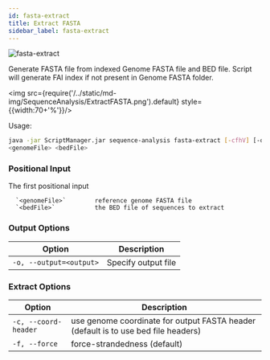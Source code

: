 ```yaml
---
id: fasta-extract
title: Extract FASTA
sidebar_label: fasta-extract
---
```


![fasta-extract](/../static/icons/SequenceAnalysis/FASTAfromBED_square.svg)

Generate FASTA file from indexed Genome FASTA file and BED file. Script will generate FAI index if not present in Genome FASTA folder.

<img src={require('/../static/md-img/SequenceAnalysis/ExtractFASTA.png').default} style={{width:70+'%'}}/> 

Usage:
```bash
java -jar ScriptManager.jar sequence-analysis fasta-extract [-cfhV] [-o=<output>]
<genomeFile> <bedFile>
```

### Positional Input

The first positional input

      `<genomeFile>`        reference genome FASTA file
      `<bedFile>`           the BED file of sequences to extract

### Output Options

| Option | Description |
| ------ | ----------- |
| `-o, --output=<output>` | Specify output file |


### Extract Options

| Option | Description |
| ------ | ----------- |
| `-c, --coord-header` | use genome coordinate for output FASTA header (default is to use bed file headers) |
| `-f, --force` | force-strandedness (default) |

[fasta-format]:file-formats.md

